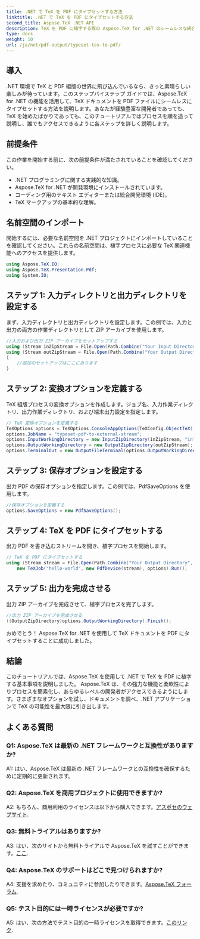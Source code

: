 ```yaml
---
title: .NET で TeX を PDF にタイプセットする方法
linktitle: .NET で TeX を PDF にタイプセットする方法
second_title: Aspose.TeX .NET API
description: TeX を PDF に植字する際の Aspose.TeX for .NET のシームレスな統合を検討してください。この包括的なチュートリアルに取り組み、.NET 開発スキルを向上させてください。
type: docs
weight: 10
url: /ja/net/pdf-output/typeset-tex-to-pdf/
---
```

## 導入

.NET 環境で TeX と PDF 組版の世界に飛び込んでいるなら、きっと素晴らしい楽しみが待っています。このステップバイステップ ガイドでは、Aspose.TeX for .NET の機能を活用して、TeX ドキュメントを PDF ファイルにシームレスにタイプセットする方法を説明します。あなたが経験豊富な開発者であっても、TeX を始めたばかりであっても、このチュートリアルではプロセスを順を追って説明し、誰でもアクセスできるように各ステップを詳しく説明します。

## 前提条件

この作業を開始する前に、次の前提条件が満たされていることを確認してください。

- .NET プログラミングに関する実践的な知識。
- Aspose.TeX for .NET が開発環境にインストールされています。
- コーディング用のテキスト エディターまたは統合開発環境 (IDE)。
- TeX マークアップの基本的な理解。

## 名前空間のインポート

開始するには、必要な名前空間を .NET プロジェクトにインポートしていることを確認してください。これらの名前空間は、植字プロセスに必要な TeX 関連機能へのアクセスを提供します。

```csharp
using Aspose.TeX.IO;
using Aspose.TeX.Presentation.Pdf;
using System.IO;
```

## ステップ 1: 入力ディレクトリと出力ディレクトリを設定する

まず、入力ディレクトリと出力ディレクトリを設定します。この例では、入力と出力の両方の作業ディレクトリとして ZIP アーカイブを使用します。

```csharp
//入力および出力 ZIP アーカイブをセットアップする
using (Stream inZipStream = File.Open(Path.Combine("Your Input Directory", "zip-in.zip"), FileMode.Open))
using (Stream outZipStream = File.Open(Path.Combine("Your Output Directory", "typeset-pdf-to-external-stream.zip"), FileMode.Create))
{
    //追加のセットアップはここにあります
}
```

## ステップ 2: 変換オプションを定義する

TeX 組版プロセスの変換オプションを作成します。ジョブ名、入力作業ディレクトリ、出力作業ディレクトリ、および端末出力設定を指定します。

```csharp
// TeX 変換オプションを定義する
TeXOptions options = TeXOptions.ConsoleAppOptions(TeXConfig.ObjectTeX());
options.JobName = "typeset-pdf-to-external-stream";
options.InputWorkingDirectory = new InputZipDirectory(inZipStream, "in");
options.OutputWorkingDirectory = new OutputZipDirectory(outZipStream);
options.TerminalOut = new OutputFileTerminal(options.OutputWorkingDirectory);
```

## ステップ 3: 保存オプションを設定する

出力 PDF の保存オプションを指定します。この例では、PdfSaveOptions を使用します。

```csharp
//保存オプションを定義する
options.SaveOptions = new PdfSaveOptions();
```

## ステップ 4: TeX を PDF にタイプセットする

出力 PDF を書き込むストリームを開き、植字プロセスを開始します。

```csharp
// TeX を PDF にタイプセットする
using (Stream stream = File.Open(Path.Combine("Your Output Directory", "file-name.pdf"), FileMode.Create))
    new TeXJob("hello-world", new PdfDevice(stream), options).Run();
```

## ステップ 5: 出力を完成させる

出力 ZIP アーカイブを完成させて、植字プロセスを完了します。

```csharp
//出力 ZIP アーカイブを完成させる
((OutputZipDirectory)options.OutputWorkingDirectory).Finish();
```

おめでとう！ Aspose.TeX for .NET を使用して TeX ドキュメントを PDF にタイプセットすることに成功しました。

## 結論

このチュートリアルでは、Aspose.TeX を使用して .NET で TeX を PDF に植字する基本事項を説明しました。 Aspose.TeX は、その強力な機能と柔軟性によりプロセスを簡素化し、あらゆるレベルの開発者がアクセスできるようにします。さまざまなオプションを試し、ドキュメントを調べ、.NET アプリケーションで TeX の可能性を最大限に引き出します。

## よくある質問

### Q1: Aspose.TeX は最新の .NET フレームワークと互換性がありますか?

A1: はい、Aspose.TeX は最新の .NET フレームワークとの互換性を確保するために定期的に更新されます。

### Q2: Aspose.TeX を商用プロジェクトに使用できますか?

 A2: もちろん、商用利用のライセンスは以下から購入できます。[アスポセのウェブサイト](https://purchase.aspose.com/buy).

### Q3: 無料トライアルはありますか?

A3: はい、次のサイトから無料トライアルで Aspose.TeX を試すことができます。[ここ](https://releases.aspose.com/).

### Q4: Aspose.TeX のサポートはどこで見つけられますか?

 A4: 支援を求めたり、コミュニティに参加したりできます。[Aspose.TeX フォーラム](https://forum.aspose.com/c/tex/47).

### Q5: テスト目的には一時ライセンスが必要ですか?

 A5: はい、次の方法でテスト目的の一時ライセンスを取得できます。[このリンク](https://purchase.aspose.com/temporary-license/).